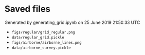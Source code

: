 # Saved files 


Generated by generating_grid.ipynb on 25 June 2019 21:50:33 UTC

*  `figs/regular/grid_regular.png` 
*  `data/regular_grid.pickle` 
*  `figs/airborne/airborne_lines.png` 
*  `data/airborne_survey.pickle` 
